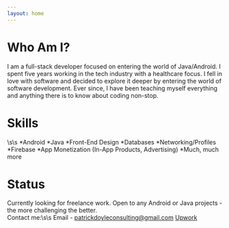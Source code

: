 ```yaml
---
layout: home
---
```

# Who Am I?

I am a full-stack developer focused on entering the world of Java/Android. I spent five years working in the tech industry with a healthcare focus. I fell in love with software and decided to explore it deeper by entering the world of software development.  Ever since, I have been teaching myself everything and anything there is to know about coding non-stop.

# Skills
\s\s
*Android
*Java
*Front-End Design
*Databases
*Networking/Profiles
*Firebase
*App Monetization (In-App Products, Advertising)
*Much, much more

# Status

Currently looking for freelance work.  Open to any Android or Java projects - the more challenging the better.  
Contact me:\s\s
Email - patrickdoyleconsulting@gmail.com
[Upwork](https://www.upwork.com/o/profiles/users/_~0199ef76ec61573fae/)

